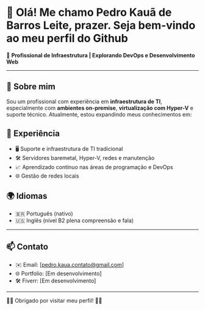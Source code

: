 # 👋 Olá! Me chamo Pedro Kauã de Barros Leite, prazer. Seja bem-vindo ao meu perfil do Github

🎯 **Profissional de Infraestrutura | Explorando DevOps e Desenvolvimento Web**

---

## 🧠 Sobre mim

Sou um profissional com experiência em **infraestrutura de TI**, especialmente com **ambientes on-premise**, **virtualização com Hyper-V** e suporte técnico. Atualmente, estou expandindo meus conhecimentos em:

## 💼 Experiência

- 🖥️ Suporte e infraestrutura de TI tradicional
- 🛠️ Servidores baremetal, Hyper-V, redes e manutenção
- 📈 Aprendizado contínuo nas áreas de programação e DevOps
- 🌐 Gestão de redes locais
  
## 🌍 Idiomas

- 🇧🇷 Português (nativo)
- 🇺🇸 Inglês (nível B2 plena compreensão e fala)

---

## 📫 Contato

- ✉️ Email: [pedro.kaua.contato@gmail.com]
- 🌐 Portfolio: [Em desenvolvimento]
- 🛠️ Fiverr: [Em desenvolvimento]

---

🚀🚀 Obrigado por visitar meu perfil! 🚀🚀
